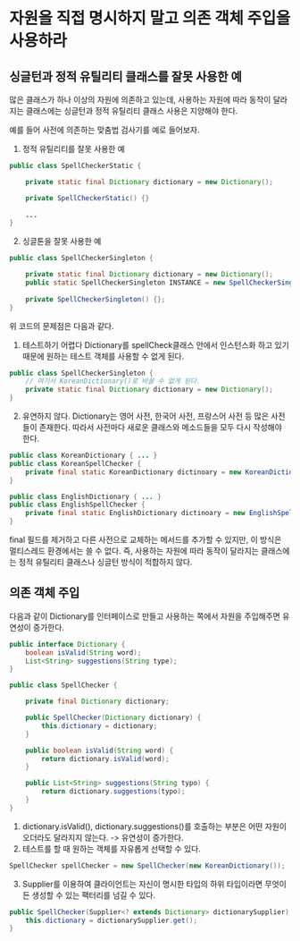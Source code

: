# 자원을 직접 명시하지 말고 의존 객체 주입을 사용하라
## 싱글턴과 정적 유틸리티 클래스를 잘못 사용한 예
많은 클래스가 하나 이상의 자원에 의존하고 있는데, 사용하는 자원에 따라 동작이 달라지는 클래스에는 싱글턴과 정적 유틸리티 클래스 사용은 지양해야 한다.

예를 들어 사전에 의존하는 맞춤법 검사기를 예로 들어보자.
1. 정적 유틸리티를 잘못 사용한 예 
~~~java
public class SpellCheckerStatic {

    private static final Dictionary dictionary = new Dictionary();

    private SpellCheckerStatic() {}
    
    ...
}
~~~

2. 싱글톤을 잘못 사용한 예 
~~~java
public class SpellCheckerSingleton {

    private static final Dictionary dictionary = new Dictionary();
    public static SpellCheckerSingleton INSTANCE = new SpellCheckerSingleton();
    
    private SpellCheckerSingleton() {};
}
~~~

위 코드의 문제점은 다음과 같다.
1. 테스트하기 어렵다
Dictionary를 spellCheck클래스 안에서 인스턴스화 하고 있기 때문에 원하는 테스트 객체를 사용할 수 없게 된다. 
~~~java
public class SpellCheckerSingleton {
    // 여기서 KoreanDictionary()로 바꿀 수 없게 된다.
    private static final Dictionary dictionary = new Dictionary();  
}
~~~

2. 유연하지 않다.
Dictionary는 영어 사전, 한국어 사전, 프랑스어 사전 등 많은 사전들이 존재한다. 따라서 사전마다 새로운 클래스와 메소드들을 모두 다시 작성해야 한다.
~~~java
public class KoreanDictionary { ... }
public class KoreanSpellChecker {
    private final static KoreanDictionary dictinoary = new KoreanDictionary();
}

public class EnglishDictionary { ... }
public class EnglishSpellChecker {
    private final static EnglishDictionary dictinoary = new EnglishSpellChecker();
}
~~~

final 필드를 제거하고 다른 사전으로 교체하는 메서드를 추가할 수 있지만, 이 방식은 멀티스레드 환경에서는 쓸 수 없다. 즉, 사용하는 자원에 따라 동작이 달라지는 클래스에는
정적 유틸리티 클래스나 싱글턴 방식이 적합하지 않다.

## 의존 객체 주입
다음과 같이 Dictionary를 인터페이스로 만들고 사용하는 쪽에서 자원을 주입해주면 유연성이 증가한다. 
~~~java
public interface Dictionary {
    boolean isValid(String word);
    List<String> suggestions(String type);
}

public class SpellChecker {

    private final Dictionary dictionary;

    public SpellChecker(Dictionary dictionary) {
        this.dictionary = dictionary;
    }

    public boolean isValid(String word) {
        return dictionary.isValid(word);
    }

    public List<String> suggestions(String typo) {
        return dictionary.suggestions(typo);
    }
}
~~~

1. dictionary.isValid(), dictionary.suggestions()를 호출하는 부분은 어떤 자원이 오더라도 달라지지 않는다. -> 유연성이 증가한다.
2. 테스트를 할 때 원하는 객체를 자유롭게 선택할 수 있다.

~~~java
SpellChecker spellChecker = new SpellChecker(new KoreanDictionary());
~~~

3. Supplier<T>를 이용하여 클라이언트는 자신이 명시한 타입의 하위 타입이라면 무엇이든 생성할 수 있는 팩터리를 넘길 수 있다.

~~~java
public SpellChecker(Supplier<? extends Dictionary> dictionarySupplier) {
    this.dictionary = dictionarySupplier.get();
}
~~~

